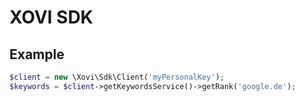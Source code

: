 # XOVI SDK

## Example

```php
$client = new \Xovi\Sdk\Client('myPersonalKey');
$keywords = $client->getKeywordsService()->getRank('google.de');
```

